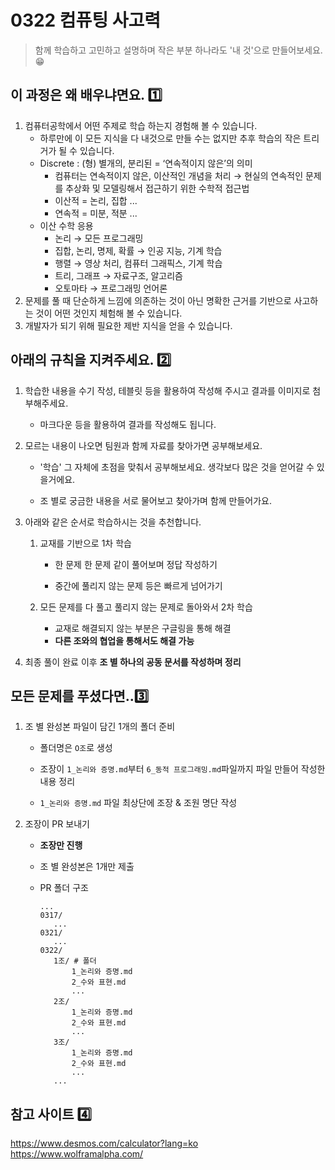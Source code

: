 # 0322 컴퓨팅 사고력 
> 함께 학습하고 고민하고 설명하며 작은 부분 하나라도 '내 것'으로 만들어보세요. 😁



## **이 과정은 왜 배우냐면요. 1️⃣**

1. 컴퓨터공학에서 어떤 주제로 학습 하는지 경험해 볼 수 있습니다.
   - 하루만에 이 모든 지식을 다 내것으로 만들 수는 없지만 추후 학습의 작은 트리거가 될 수 있습니다. 
   - Discrete : (형) 별개의, 분리된 = ‘연속적이지 않은’의 의미
     - 컴퓨터는 연속적이지 않은, 이산적인 개념을 처리 → 현실의 연속적인 문제를 추상화 및 모델링해서 접근하기 위한 수학적 접근법
     - 이산적 = 논리, 집합 ...
     - 연속적 = 미분, 적분 ...
   - 이산 수학 응용
     - 논리 → 모든 프로그래밍
     - 집합, 논리, 명제, 확률 → 인공 지능, 기계 학습
     - 행렬 → 영상 처리, 컴퓨터 그래픽스, 기계 학습
     - 트리, 그래프 → 자료구조, 알고리즘
     - 오토마타 → 프로그래밍 언어론
2. 문제를 풀 때 단순하게 느낌에 의존하는 것이 아닌 명확한 근거를 기반으로 사고하는 것이 어떤 것인지 체험해 볼 수 있습니다.
3. 개발자가 되기 위해 필요한 제반 지식을 얻을 수 있습니다.



## **아래의 규칙을 지켜주세요. 2️⃣**

1. 학습한 내용을 수기 작성, 테블릿 등을 활용하여 작성해 주시고 결과를 이미지로 첨부해주세요.

   - 마크다운 등을 활용하여 결과를 작성해도 됩니다.

2. 모르는 내용이 나오면 팀원과 함께 자료를 찾아가면 공부해보세요.

   - '학습' 그 자체에 초점을 맞춰서 공부해보세요. 생각보다 많은 것을 얻어갈 수 있을거에요.

   - 조 별로 궁금한 내용을 서로 물어보고 찾아가며 함께 만들어가요.

3. 아래와 같은 순서로 학습하시는 것을 추천합니다.

   1. 교재를 기반으로 1차 학습

      - 한 문제 한 문제 같이 풀어보며 정답 작성하기

      - 중간에 풀리지 않는 문제 등은 빠르게 넘어가기

   2. 모든 문제를 다 풀고 풀리지 않는 문제로 돌아와서 2차 학습
      - 교재로 해결되지 않는 부분은 구글링을 통해 해결
      - **다른 조와의 협업을 통해서도 해결 가능**

4. 최종 풀이 완료 이후 **조 별 하나의 공동 문서를 작성하며 정리**



## 모든 문제를 푸셨다면..3️⃣

1. 조 별 완성본 파일이 담긴 1개의 폴더 준비

   - 폴더명은 `O조`로 생성

   - 조장이 `1_논리와 증명.md`부터 `6_동적 프로그래밍.md`파일까지 파일 만들어 작성한 내용 정리
   - `1_논리와 증명.md` 파일 최상단에 조장 & 조원 명단 작성

2. 조장이 PR 보내기

   - **조장만 진행**

   - 조 별 완성본은 1개만 제출

   - PR 폴더 구조

     ```
     ...
     0317/
     	...
     0321/
     	...
     0322/
     	1조/ # 폴더
     		1_논리와 증명.md
     		2_수와 표현.md 
     		...
     	2조/
     		1_논리와 증명.md
     		2_수와 표현.md 
     		...
     	3조/
     		1_논리와 증명.md
     		2_수와 표현.md 
     		...
     	...
     ```

     

## **참고 사이트 4️⃣**
https://www.desmos.com/calculator?lang=ko
https://www.wolframalpha.com/